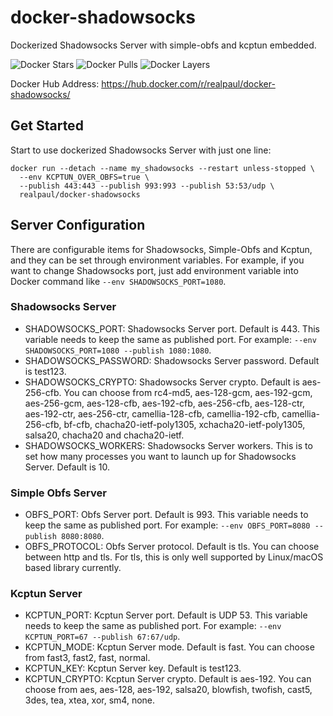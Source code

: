 # docker-shadowsocks
Dockerized Shadowsocks Server with simple-obfs and kcptun embedded.

![Docker Stars](https://img.shields.io/docker/stars/realpaul/docker-shadowsocks.svg)
![Docker Pulls](https://img.shields.io/docker/pulls/realpaul/docker-shadowsocks.svg)
![Docker Layers](https://badge.imagelayers.io/realpaul/docker-shadowsocks:latest.svg)

Docker Hub Address: https://hub.docker.com/r/realpaul/docker-shadowsocks/

## Get Started
Start to use dockerized Shadowsocks Server with just one line:
```
docker run --detach --name my_shadowsocks --restart unless-stopped \
  --env KCPTUN_OVER_OBFS=true \
  --publish 443:443 --publish 993:993 --publish 53:53/udp \
  realpaul/docker-shadowsocks
```

## Server Configuration
There are configurable items for Shadowsocks, Simple-Obfs and Kcptun, and they can be set through environment variables. For example, if you want to change Shadowsocks port, just add environment variable into Docker command like ```--env SHADOWSOCKS_PORT=1080```.

### Shadowsocks Server
- SHADOWSOCKS_PORT: Shadowsocks Server port. Default is 443. This variable needs to keep the same as published port. For example: ```--env SHADOWSOCKS_PORT=1080 --publish 1080:1080```.
- SHADOWSOCKS_PASSWORD: Shadowsocks Server password. Default is test123.
- SHADOWSOCKS_CRYPTO: Shadowsocks Server crypto. Default is aes-256-cfb. You can choose from rc4-md5, aes-128-gcm, aes-192-gcm, aes-256-gcm, aes-128-cfb, aes-192-cfb, aes-256-cfb, aes-128-ctr, aes-192-ctr, aes-256-ctr, camellia-128-cfb, camellia-192-cfb, camellia-256-cfb, bf-cfb, chacha20-ietf-poly1305, xchacha20-ietf-poly1305, salsa20, chacha20 and chacha20-ietf.
- SHADOWSOCKS_WORKERS: Shadowsocks Server workers. This is to set how many processes you want to launch up for Shadowsocks Server. Default is 10.

### Simple Obfs Server
- OBFS_PORT: Obfs Server port. Default is 993. This variable needs to keep the same as published port. For example: ```--env OBFS_PORT=8080 --publish 8080:8080```.
- OBFS_PROTOCOL: Obfs Server protocol. Default is tls. You can choose between http and tls. For tls, this is only well supported by Linux/macOS based library currently.

### Kcptun Server
- KCPTUN_PORT: Kcptun Server port. Default is UDP 53. This variable needs to keep the same as published port. For example: ```--env KCPTUN_PORT=67 --publish 67:67/udp```.
- KCPTUN_MODE: Kcptun Server mode. Default is fast. You can choose from fast3, fast2, fast, normal.
- KCPTUN_KEY: Kcptun Server key. Default is test123.
- KCPTUN_CRYPTO: Kcptun Server crypto. Default is aes-192. You can choose from aes, aes-128, aes-192, salsa20, blowfish, twofish, cast5, 3des, tea, xtea, xor, sm4, none.
